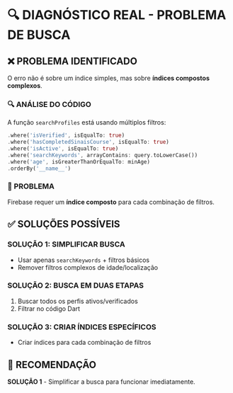 # 🔍 DIAGNÓSTICO REAL - PROBLEMA DE BUSCA

## ❌ PROBLEMA IDENTIFICADO
O erro não é sobre um índice simples, mas sobre **índices compostos complexos**.

### 🔍 ANÁLISE DO CÓDIGO
A função `searchProfiles` está usando múltiplos filtros:
```dart
.where('isVerified', isEqualTo: true)
.where('hasCompletedSinaisCourse', isEqualTo: true) 
.where('isActive', isEqualTo: true)
.where('searchKeywords', arrayContains: query.toLowerCase())
.where('age', isGreaterThanOrEqualTo: minAge)
.orderBy('__name__')
```

### 🚨 PROBLEMA
Firebase requer um **índice composto** para cada combinação de filtros.

## ✅ SOLUÇÕES POSSÍVEIS

### SOLUÇÃO 1: SIMPLIFICAR BUSCA
- Usar apenas `searchKeywords` + filtros básicos
- Remover filtros complexos de idade/localização

### SOLUÇÃO 2: BUSCA EM DUAS ETAPAS
1. Buscar todos os perfis ativos/verificados
2. Filtrar no código Dart

### SOLUÇÃO 3: CRIAR ÍNDICES ESPECÍFICOS
- Criar índices para cada combinação de filtros

## 🎯 RECOMENDAÇÃO
**SOLUÇÃO 1** - Simplificar a busca para funcionar imediatamente.